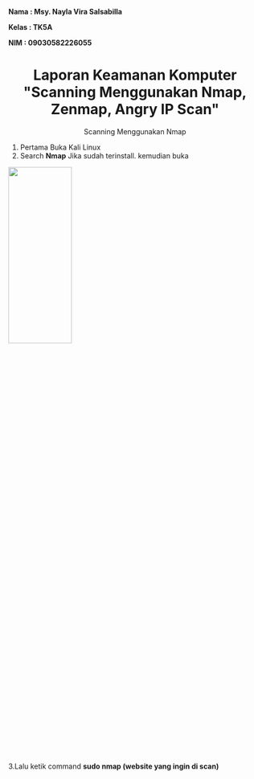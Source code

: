 **Nama		: Msy. Nayla Vira Salsabilla**


**Kelas		: TK5A**


**NIM		: 09030582226055**

<div style="text-align: center;">
    <h1> Laporan Keamanan Komputer "Scanning Menggunakan Nmap, Zenmap, Angry IP Scan" </h1>
</div>

<p align="center">
Scanning Menggunakan Nmap
</p>

1. Pertama Buka Kali Linux
2. Search **Nmap** Jika sudah terinstall. kemudian buka

<img src="https://github.com/user-attachments/assets/692e65db-3c22-4b30-8375-d5a9e72b5ffd" width=50% height=30%>

3.Lalu ketik command **sudo nmap (website yang ingin di scan)**

